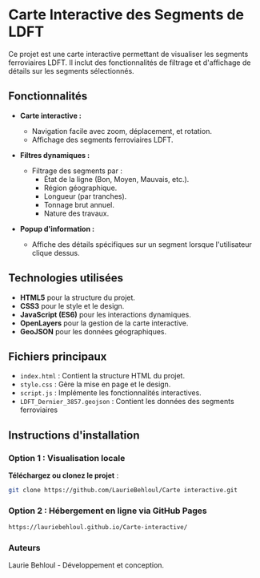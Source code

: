 # Carte Interactive des Segments de LDFT

Ce projet est une carte interactive permettant de visualiser les segments ferroviaires LDFT. Il inclut des fonctionnalités de filtrage et d'affichage de détails sur les segments sélectionnés.


## Fonctionnalités

- **Carte interactive :**
  - Navigation facile avec zoom, déplacement, et rotation.
  - Affichage des segments ferroviaires LDFT.

- **Filtres dynamiques :**
  - Filtrage des segments par :
    - État de la ligne (Bon, Moyen, Mauvais, etc.).
    - Région géographique.
    - Longueur (par tranches).
    - Tonnage brut annuel.
    - Nature des travaux.

- **Popup d'information :**
  - Affiche des détails spécifiques sur un segment lorsque l'utilisateur clique dessus.
    

## Technologies utilisées

- **HTML5** pour la structure du projet.
- **CSS3** pour le style et le design.
- **JavaScript (ES6)** pour les interactions dynamiques.
- **OpenLayers** pour la gestion de la carte interactive.
- **GeoJSON** pour les données géographiques.


## Fichiers principaux

- `index.html` : Contient la structure HTML du projet.
- `style.css` : Gère la mise en page et le design.
- `script.js` : Implémente les fonctionnalités interactives.
- `LDFT_Dernier_3857.geojson` : Contient les données des segments ferroviaires


## Instructions d'installation

### Option 1 : Visualisation locale

 **Téléchargez ou clonez le projet** :
   ```bash
   git clone https://github.com/LaurieBehloul/Carte interactive.git
   ```

### Option 2 : Hébergement en ligne via GitHub Pages
   ```bash
https://lauriebehloul.github.io/Carte-interactive/
   ```

### Auteurs
Laurie Behloul - Développement et conception.

